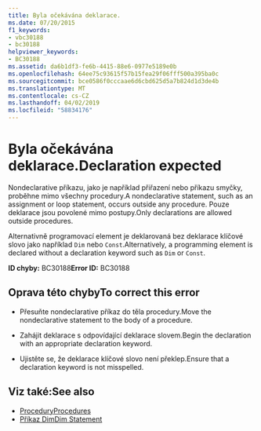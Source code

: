```yaml
---
title: Byla očekávána deklarace.
ms.date: 07/20/2015
f1_keywords:
- vbc30188
- bc30188
helpviewer_keywords:
- BC30188
ms.assetid: da6b1df3-fe6b-4415-88e6-0977e5189e0b
ms.openlocfilehash: 64ee75c93615f57b15fea29f06fff500a395ba0c
ms.sourcegitcommit: bce0586f0cccaae6d6cbd625d5a7b824d1d3de4b
ms.translationtype: MT
ms.contentlocale: cs-CZ
ms.lasthandoff: 04/02/2019
ms.locfileid: "58834176"
---
```

# <a name="declaration-expected"></a><span data-ttu-id="2d7f3-102">Byla očekávána deklarace.</span><span class="sxs-lookup"><span data-stu-id="2d7f3-102">Declaration expected</span></span>
<span data-ttu-id="2d7f3-103">Nondeclarative příkazu, jako je například přiřazení nebo příkazu smyčky, proběhne mimo všechny procedury.</span><span class="sxs-lookup"><span data-stu-id="2d7f3-103">A nondeclarative statement, such as an assignment or loop statement, occurs outside any procedure.</span></span> <span data-ttu-id="2d7f3-104">Pouze deklarace jsou povolené mimo postupy.</span><span class="sxs-lookup"><span data-stu-id="2d7f3-104">Only declarations are allowed outside procedures.</span></span>  
  
 <span data-ttu-id="2d7f3-105">Alternativně programovací element je deklarovaná bez deklarace klíčové slovo jako například `Dim` nebo `Const`.</span><span class="sxs-lookup"><span data-stu-id="2d7f3-105">Alternatively, a programming element is declared without a declaration keyword such as `Dim` or `Const`.</span></span>  
  
 <span data-ttu-id="2d7f3-106">**ID chyby:** BC30188</span><span class="sxs-lookup"><span data-stu-id="2d7f3-106">**Error ID:** BC30188</span></span>  
  
## <a name="to-correct-this-error"></a><span data-ttu-id="2d7f3-107">Oprava této chyby</span><span class="sxs-lookup"><span data-stu-id="2d7f3-107">To correct this error</span></span>  
  
-   <span data-ttu-id="2d7f3-108">Přesuňte nondeclarative příkaz do těla procedury.</span><span class="sxs-lookup"><span data-stu-id="2d7f3-108">Move the nondeclarative statement to the body of a procedure.</span></span>  
  
-   <span data-ttu-id="2d7f3-109">Zahájit deklarace s odpovídající deklarace slovem.</span><span class="sxs-lookup"><span data-stu-id="2d7f3-109">Begin the declaration with an appropriate declaration keyword.</span></span>  
  
-   <span data-ttu-id="2d7f3-110">Ujistěte se, že deklarace klíčové slovo není překlep.</span><span class="sxs-lookup"><span data-stu-id="2d7f3-110">Ensure that a declaration keyword is not misspelled.</span></span>  
  
## <a name="see-also"></a><span data-ttu-id="2d7f3-111">Viz také:</span><span class="sxs-lookup"><span data-stu-id="2d7f3-111">See also</span></span>

- [<span data-ttu-id="2d7f3-112">Procedury</span><span class="sxs-lookup"><span data-stu-id="2d7f3-112">Procedures</span></span>](../../../visual-basic/programming-guide/language-features/procedures/index.md)
- [<span data-ttu-id="2d7f3-113">Příkaz Dim</span><span class="sxs-lookup"><span data-stu-id="2d7f3-113">Dim Statement</span></span>](../../../visual-basic/language-reference/statements/dim-statement.md)
